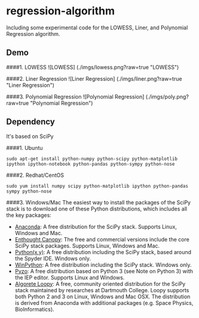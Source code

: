 regression-algorithm
====================
Including some experimental code for the LOWESS, Liner, and Polynomial Regression algorithm. 


Demo
----

####1. LOWESS
![LOWESS] (./imgs/lowess.png?raw=true "LOWESS")

####2. Liner Regression
![Liner Regression] (./imgs/liner.png?raw=true "Liner Regression")

####3. Polynomial Regression
![Polynomial Regression] (./imgs/poly.png?raw=true "Polynomial Regression")


Dependency
----------
It's based on SciPy

####1. Ubuntu
```shell
sudo apt-get install python-numpy python-scipy python-matplotlib ipython ipython-notebook python-pandas python-sympy python-nose
```
####2. Redhat/CentOS
```shell
sudo yum install numpy scipy python-matplotlib ipython python-pandas sympy python-nose
```

####3. Windows/Mac
The easiest way to install the packages of the SciPy stack is to download one of these Python distributions, which includes all the key packages:

* [Anaconda](http://continuum.io/downloads.html): A free distribution for the SciPy stack. Supports Linux, Windows and Mac.
* [Enthought Canopy](http://www.enthought.com/products/canopy/): The free and commercial versions include the core SciPy stack packages. Supports Linux, Windows and Mac.
* [Python(x,y)](http://code.google.com/p/pythonxy/): A free distribution including the SciPy stack, based around the Spyder IDE. Windows only.
* [WinPython](http://code.google.com/p/winpython/): A free distribution including the SciPy stack. Windows only.
* [Pyzo](http://www.pyzo.org/): A free distribution based on Python 3 (see Note on Python 3) with the IEP editor. Supports Linux and Windows.
* [Algorete Loopy](http://algorete.org/): A free, community oriented distribution for the SciPy stack maintained by researches at Dartmouth College. Loopy supports both Python 2 and 3 on Linux, Windows and Mac OSX. The distribution is derived from Anaconda with additional packages (e.g. Space Physics, BioInformatics).
